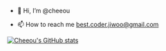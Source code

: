 - 👋 Hi, I’m @cheeou

- 📫 How to reach me best.coder.jiwoo@gmail.com
  
[![Cheeou's GitHub stats](https://github-readme-stats.vercel.app/api?username=cheeou)](https://github.com/cheeou/github-readme-stats)
  <!--START_SECTION:waka-->
  <!--END_SECTION:waka-->
